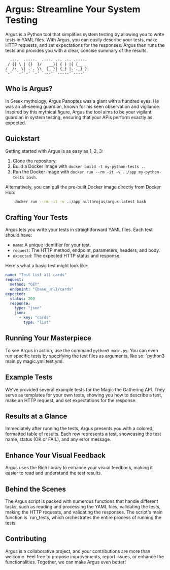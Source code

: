 # Argus: Streamline Your System Testing 

Argus is a Python tool that simplifies system testing by allowing you to write tests in YAML files. With Argus, you can easily describe your tests, make HTTP requests, and set expectations for the responses. Argus then runs the tests and provides you with a clear, concise summary of the results.
```
  .--.  .----.  .---. .-. .-. .----.
 / {} \ | {}  }/   __}| { } |{ {__  
/  /\  \| .-. \\  {_ }| {_} |.-._} }
`-'  `-'`-' `-' `---' `-----'`----' 
```
## Who is Argus?
In Greek mythology, Argus Panoptes was a giant with a hundred eyes. He was an all-seeing guardian, known for his keen observation and vigilance. Inspired by this mythical figure, Argus the tool aims to be your vigilant guardian in system testing, ensuring that your APIs perform exactly as expected.

## Quickstart

Getting started with Argus is as easy as 1, 2, 3:

1. Clone the repository.
2. Build a Docker image with `docker build -t my-python-tests .`.
3. Run the Docker image with `docker run --rm -it -v .:/app my-python-tests bash`.

Alternatively, you can pull the pre-built Docker image directly from Docker Hub:
```bash
    docker run --rm -it -v .:/app nilthrojas/argus:latest bash
```
## Crafting Your Tests

Argus lets you write your tests in straightforward YAML files. Each test should have:

- `name`: A unique identifier for your test.
- `request`: The HTTP method, endpoint, parameters, headers, and body.
- `expected`: The expected HTTP status and response.

Here's what a basic test might look like:

```yaml
name: "Test list all cards"
request:
  method: "GET"
  endpoint: "{base_url}/cards"
expected:
  status: 200
  response:
    type: "json"
    json:
      - key: "cards"
        type: "list"
```

## Running Your Masterpiece
To see Argus in action, use the command `python3 main.py`. You can even run specific tests by specifying the test files as arguments, like so: `python3 main.py magic.yml test.yml.

## Example Tests
We've provided several example tests for the Magic the Gathering API. They serve as templates for your own tests, showing you how to describe a test, make an HTTP request, and set expectations for the response.

## Results at a Glance
Immediately after running the tests, Argus presents you with a colored, formatted table of results. Each row represents a test, showcasing the test name, status (OK or FAIL), and any error message.

## Enhance Your Visual Feedback
Argus uses the Rich library to enhance your visual feedback, making it easier to read and understand the test results.

## Behind the Scenes
The Argus script is packed with numerous functions that handle different tasks, such as reading and processing the YAML files, validating the tests, making the HTTP requests, and validating the responses. The script's main function is `run_tests, which orchestrates the entire process of running the tests.

## Contributing
Argus is a collaborative project, and your contributions are more than welcome. Feel free to propose improvements, report issues, or enhance the functionalities. Together, we can make Argus even better!
